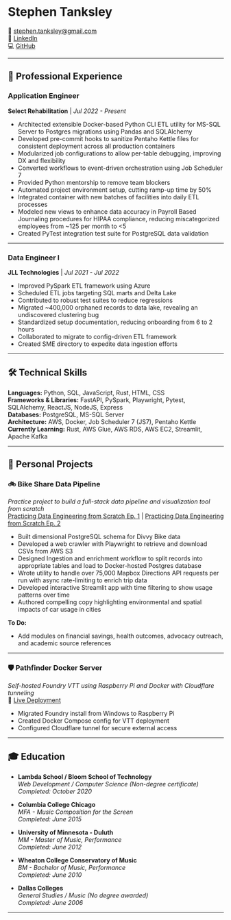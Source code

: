 # Stephen Tanksley


📧 [stephen.tanksley@gmail.com](mailto:stephen.tanksley@gmail.com)  
🔗 [LinkedIn](https://www.linkedin.com/in/stephentanksley)  
💻 [GitHub](https://www.github.com/stephentanksley)

---

## 💼 Professional Experience

### **Application Engineer**  
**Select Rehabilitation** | *Jul 2022 - Present*  
- Architected extensible Docker-based Python CLI ETL utility for MS-SQL Server to Postgres migrations using Pandas and SQLAlchemy
- Developed pre-commit hooks to sanitize Pentaho Kettle files for consistent deployment across all production containers
- Modularized job configurations to allow per-table debugging, improving DX and flexibility
- Converted workflows to event-driven orchestration using Job Scheduler 7
- Provided Python mentorship to remove team blockers
- Automated project environment setup, cutting ramp-up time by 50%
- Integrated container with new batches of facilities into daily ETL processes
- Modeled new views to enhance data accuracy in Payroll Based Journaling procedures for HIPAA compliance, reducing miscategorized employees from ~125 per month to  <5
- Created PyTest integration test suite for PostgreSQL data validation

---

### **Data Engineer I**  
**JLL Technologies** | *Jul 2021 - Jul 2022*  
- Improved PySpark ETL framework using Azure
- Scheduled ETL jobs targeting SQL marts and Delta Lake
- Contributed to robust test suites to reduce regressions
- Migrated ~400,000 orphaned records to data lake, revealing an undiscovered clustering bug
- Standardized setup documentation, reducing onboarding from 6 to 2 hours
- Collaborated to migrate to config-driven ETL framework
- Created SME directory to expedite data ingestion efforts

---

## 🛠️ Technical Skills

**Languages:** Python, SQL, JavaScript, Rust, HTML, CSS  
**Frameworks & Libraries:** FastAPI, PySpark, Playwright, Pytest, SQLAlchemy, ReactJS, NodeJS, Express  
**Databases:** PostgreSQL, MS-SQL Server  
**Architecture:** AWS, Docker, Job Scheduler 7 (JS7), Pentaho Kettle  
**Currently Learning:** Rust, AWS Glue, AWS RDS, AWS EC2, Streamlit, Apache Kafka

---

## 🧪 Personal Projects

### **🚲 Bike Share Data Pipeline**
*Practice project to build a full-stack data pipeline and visualization tool from scratch*  
[Practicing Data Engineering from Scratch Ep. 1](https://www.linkedin.com/pulse/practicing-data-engineering-from-scratch-how-upended-tanksley-yrzgc) | [Practicing Data Engineering from Scratch Ep. 2](https://www.linkedin.com/pulse/practicing-data-engineering-from-scratch-how-upended-tanksley-u3thc)  
- Built dimensional PostgreSQL schema for Divvy Bike data
- Developed a web crawler with Playwright to retrieve and download CSVs from AWS S3
- Designed Ingestion and enrichment workflow to split records into appropriate tables and load to Docker-hosted Postgres database
- Wrote utility to handle over 75,000 Mapbox Directions API requests per run with async rate-limiting to enrich trip data
- Developed interactive Streamlit app with time filtering to show usage patterns over time
- Authored compelling copy highlighting environmental and spatial impacts of car usage in cities

**To Do:**
- Add modules on financial savings, health outcomes, advocacy outreach, and academic source references

---

### **🛡️ Pathfinder Docker Server**
*Self-hosted Foundry VTT using Raspberry Pi and Docker with Cloudflare tunneling*  
🔗 [Live Deployment](https://host.endtimes-foundry.online)  
- Migrated Foundry install from Windows to Raspberry Pi
- Created Docker Compose config for VTT deployment
- Configured Cloudflare tunnel for secure external access

---

## 🎓 Education

- **Lambda School / Bloom School of Technology**  
  *Web Development / Computer Science (Non-degree certificate)*  
  *Completed: October 2020*

- **Columbia College Chicago**  
  *MFA - Music Composition for the Screen*  
  *Completed: June 2015*

- **University of Minnesota - Duluth**  
  *MM - Master of Music, Performance*  
  *Completed: June 2012*

- **Wheaton College Conservatory of Music**  
  *BM - Bachelor of Music, Performance*  
  *Completed: June 2010*

- **Dallas Colleges**  
  *General Studies / Music (No degree awarded)*  
  *Completed: June 2006*

---